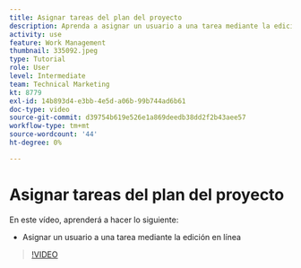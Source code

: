 ```yaml
---
title: Asignar tareas del plan del proyecto
description: Aprenda a asignar un usuario a una tarea mediante la edición en línea en una [!DNL  Workfront] proyecto.
activity: use
feature: Work Management
thumbnail: 335092.jpeg
type: Tutorial
role: User
level: Intermediate
team: Technical Marketing
kt: 8779
exl-id: 14b893d4-e3bb-4e5d-a06b-99b744ad6b61
doc-type: video
source-git-commit: d39754b619e526e1a869deedb38dd2f2b43aee57
workflow-type: tm+mt
source-wordcount: '44'
ht-degree: 0%

---
```


# Asignar tareas del plan del proyecto

En este vídeo, aprenderá a hacer lo siguiente:

* Asignar un usuario a una tarea mediante la edición en línea

>[!VIDEO](https://video.tv.adobe.com/v/335092/?quality=12)

<!---
learn more urls:
Notifications: Information about work assigned to me
Assign tasks
Personal time overview
Make smart assignments
Modify multiple user assignments in a task list
--->
